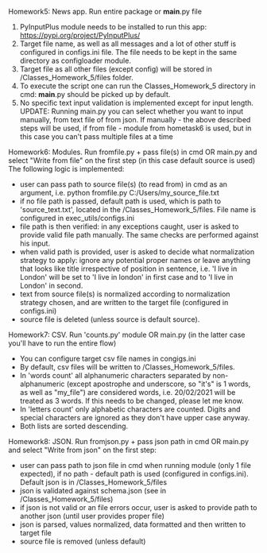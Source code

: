 Homework5: News app. Run entire package or __main__.py file
1. PyInputPlus module needs to be installed to run this app: https://pypi.org/project/PyInputPlus/
2. Target file name, as well as all messages and a lot of other stuff is configured in configs.ini file. The file needs to be kept in the same directory as configloader module.
3. Target file as all other files (except config) will be stored in /Classes_Homework_5/files folder.
4. To execute the script one can run the Classes_Homework_5 directory in cmd: __main__.py should be picked up by default.
5. No specific text input validation is implemented except for input length.
UPDATE: Running main.py you can select whether you want to input manually, from text file of from json. If manually - the above described steps will be used, if from file - module from hometask6 is used, but in this case you can't pass multiple files at a time

Homework6: Modules. Run fromfile.py + pass file(s) in cmd OR main.py and select "Write from file" on the first step (in this case default source is used)
The following logic is implemented:
- user can pass path to source file(s) (to read from) in cmd as an argument, i.e. python fromfile.py C:/Users/my_source_file.txt
- if no file path is passed, default path is used, which is path to 'source_text.txt', located in the /Classes_Homework_5/files. File name is configured in exec_utils/configs.ini
- file path is then verified: in any exceptions caught, user is asked to provide valid file path manually. The same checks are performed against his input.
- when valid path is provided, user is asked to decide what normalization strategy to apply: ignore any potential proper names or leave anything that looks like title
irrespective of position in sentence, i.e. 'I live in London' will be set to 'I live in london' in first case and to 'I live in London' in second.
- text from source file(s) is normalized according to normalization strategy chosen, and are written to the target file (configured in configs.ini)
- source file is deleted (unless source is default source).

Homework7: CSV. Run 'counts.py' module OR main.py (in the latter case you'll have to run the entire flow)
- You can configure target csv file names in congigs.ini
- By default, csv files will be written to /Classes_Homework_5/files.
- In 'words count' all alphanumeric characters separated by non-alphanumeric (except apostrophe and underscore, so "it's" is 1 words, as well as "my_file") are considered words, i.e. 20/02/2021 will be treated as 3 words. If this needs to be changed, please let me know.
- In 'letters count' only alphabetic characters are counted. Digits and special characters are ignored as they don't have upper case anyway.
- Both lists are sorted descending.

Homework8: JSON. Run fromjson.py + pass json path in cmd OR main.py and select "Write from json" on the first step:
- user can pass path to json file in cmd when running module (only 1 file expected), if no path  - default path is used (configured in configs.ini). Default json is in /Classes_Homework_5/files
- json is validated against schema.json (see in /Classes_Homework_5/files)
- if json is not valid or an file errors occur, user is asked to provide path to another json (until user provides proper file)
- json is parsed, values normalized, data formatted and then written to target file
- source file is removed (unless default)
